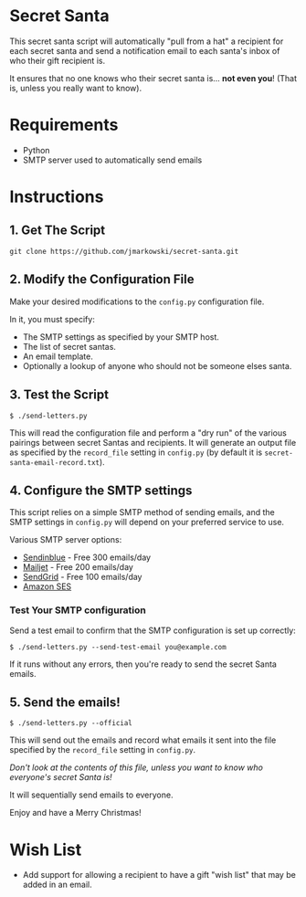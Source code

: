 # Secret Santa

This secret santa script will automatically "pull from a hat" a recipient for
each secret santa and send a notification email to each santa's inbox
of who their gift recipient is.

It ensures that no one knows who their secret santa is... **not even you**! (That
is, unless you really want to know).


# Requirements

*  Python
*  SMTP server used to automatically send emails


# Instructions

## 1. Get The Script

```
git clone https://github.com/jmarkowski/secret-santa.git
```

## 2. Modify the Configuration File

Make your desired modifications to the `config.py` configuration file.

In it, you must specify:

*  The SMTP settings as specified by your SMTP host.
*  The list of secret santas.
*  An email template.
*  Optionally a lookup of anyone who should not be someone elses santa.


## 3. Test the Script

```
$ ./send-letters.py
```

This will read the configuration file and perform a "dry run" of the various
pairings between secret Santas and recipients. It will generate an output file
as specified by the `record_file` setting in `config.py` (by default
it is `secret-santa-email-record.txt`).


## 4. Configure the SMTP settings

This script relies on a simple SMTP method of sending emails, and the SMTP
settings in `config.py` will depend on your preferred service to use.

Various SMTP server options:

* [Sendinblue](https://www.sendinblue.com/) - Free 300 emails/day
* [Mailjet](https://www.mailjet.com/) - Free 200 emails/day
* [SendGrid](https://sendgrid.com) - Free 100 emails/day
* [Amazon SES](https://aws.amazon.com/ses/)


### Test Your SMTP configuration

Send a test email to confirm that the SMTP configuration is set up correctly:

```
$ ./send-letters.py --send-test-email you@example.com
```

If it runs without any errors, then you're ready to send the secret Santa
emails.


## 5. Send the emails!

```
$ ./send-letters.py --official
```

This will send out the emails and record what emails it sent into the file
specified by the `record_file` setting in `config.py`.

*Don't look at the contents of this file, unless you want to know who everyone's
secret Santa is!*

It will sequentially send emails to everyone.

Enjoy and have a Merry Christmas!


# Wish List

*  Add support for allowing a recipient to have a gift "wish list" that may be
   added in an email.
